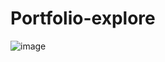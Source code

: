 # Portfolio-explore
![image](https://github.com/hel-samet/Portfolio-explore/assets/113760359/4bcb3ba9-b9d1-4210-8ac1-300bfd82ebca)
